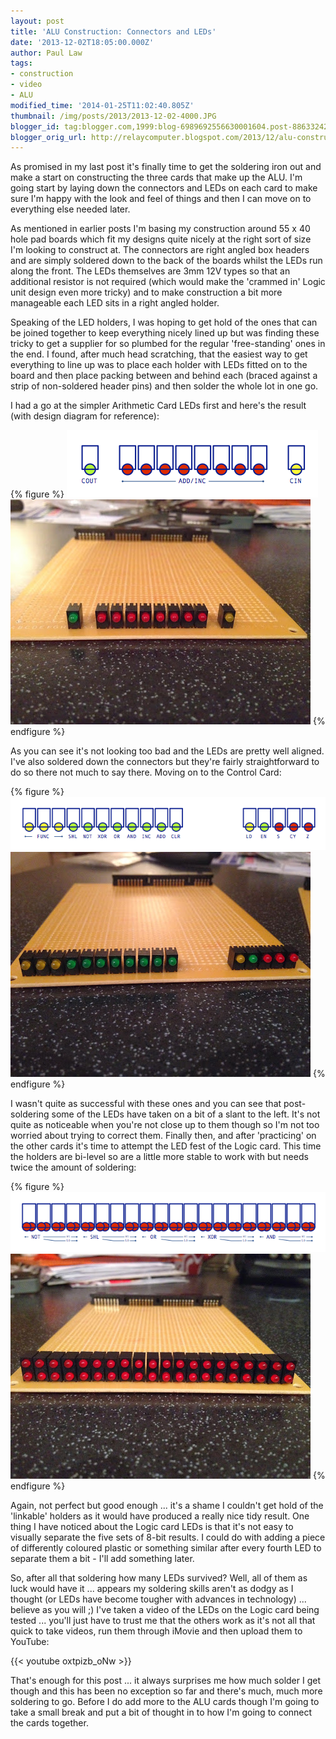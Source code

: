 ```yaml
---
layout: post
title: 'ALU Construction: Connectors and LEDs'
date: '2013-12-02T18:05:00.000Z'
author: Paul Law
tags:
- construction
- video
- ALU
modified_time: '2014-01-25T11:02:40.805Z'
thumbnail: /img/posts/2013/2013-12-02-4000.JPG
blogger_id: tag:blogger.com,1999:blog-6989692556630001604.post-8863324224373946029
blogger_orig_url: http://relaycomputer.blogspot.com/2013/12/alu-construction-connectors-and-leds.html
---
```


As promised in my last post it's finally time 
to get the soldering iron out and make a start on constructing the three cards 
that make up the ALU. I'm going start by laying down the connectors and LEDs 
on each card to make sure I'm happy with the look and feel of things and then 
I can move on to everything else needed later.

As mentioned in 
earlier posts I'm basing my construction around 55 x 40 hole pad boards which 
fit my designs quite nicely at the right sort of size I'm looking to construct 
at. The connectors are right angled box headers and are simply soldered down 
to the back of the boards whilst the LEDs run along the front. The LEDs 
themselves are 3mm 12V types so that an additional resistor is not required 
(which would make the 'crammed in' Logic unit design even more tricky) and to 
make construction a bit more manageable each LED sits in a right angled 
holder.

Speaking of the LED holders, I was hoping to get hold of 
the ones that can be joined together to keep everything nicely lined up but 
was finding these tricky to get a supplier for so plumbed for the regular 
'free-standing' ones in the end. I found, after much head scratching, that the 
easiest way to get everything to line up was to place each holder with LEDs 
fitted on to the board and then place packing between and behind each (braced 
against a strip of non-soldered header pins) and then solder the whole lot in 
one go.

I had a go at the simpler Arithmetic Card LEDs first and 
here's the result (with design diagram for reference):

{% figure %}
![ALU Arithmetic Card LEDs](/img/posts/2013/2013-12-02-0000.png)
![ALU Arithmetic Card LEDs](/img/posts/2013/2013-12-02-0001.JPG)
{% endfigure %}

As you can see 
it's not looking too bad and the LEDs are pretty well aligned. I've also 
soldered down the connectors but they're fairly straightforward to do so there 
not much to say there. Moving on to the Control Card:

{% figure %}
![ALU Control Card LEDs](/img/posts/2013/2013-12-02-0002.png)
![ALU Control Card LEDs](/img/posts/2013/2013-12-02-0003.JPG)
{% endfigure %}

I wasn't quite as 
successful with these ones and you can see that post-soldering some of the 
LEDs have taken on a bit of a slant to the left. It's not quite as noticeable 
when you're not close up to them though so I'm not too worried about trying to 
correct them. Finally then, and after 'practicing' on the other cards it's 
time to attempt the LED fest of the Logic card. This time the holders are 
bi-level so are a little more stable to work with but needs twice the amount 
of soldering:

{% figure %}
![ALU Logic Card LEDs](/img/posts/2013/2013-12-02-0004.png)
![ALU Logic Card LEDs](/img/posts/2013/2013-12-02-0005.JPG)
{% endfigure %}

Again, not perfect 
but good enough ... it's a shame I couldn't get hold of the 'linkable' holders 
as it would have produced a really nice tidy result. One thing I have noticed 
about the Logic card LEDs is that it's not easy to visually separate the five 
sets of 8-bit results. I could do with adding a piece of differently coloured 
plastic or something similar after every fourth LED to separate them a bit - 
I'll add something later.

So, after all that soldering how many 
LEDs survived? Well, all of them as luck would have it ... appears my 
soldering skills aren't as dodgy as I thought (or LEDs have become tougher 
with advances in technology) ... believe as you will ;) I've taken a video of 
the LEDs on the Logic card being tested ... you'll just have to trust me that 
the others work as it's not all that quick to take videos, run them through 
iMovie and then upload them to YouTube:

{{< youtube oxtpizb_oNw >}}

That's enough for this post ... it always 
surprises me how much solder I get though and this has been no exception so 
far and there's much, much more soldering to go. Before I do add more to the 
ALU cards though I'm going to take a small break and put a bit of thought in 
to how I'm going to connect the cards together. 
